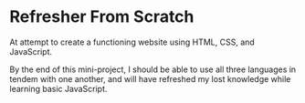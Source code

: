 # Refresher From Scratch
At attempt to create a functioning website using HTML, CSS, and JavaScript.

By the end of this mini-project, I should be able to use all three languages in tendem with one another, and will have refreshed my lost knowledge while learning basic JavaScript. 